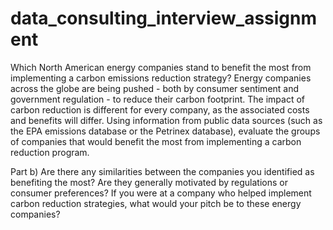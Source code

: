 # data_consulting_interview_assignment

Which North American energy companies stand to benefit the most from implementing a
carbon emissions reduction strategy? Energy companies across the globe are being pushed -
both by consumer sentiment and government regulation - to reduce their carbon footprint. The
impact of carbon reduction is different for every company, as the associated costs and benefits
will differ. Using information from public data sources (such as the EPA emissions database or the
Petrinex database), evaluate the groups of companies that would benefit the most from
implementing a carbon reduction program.


Part b) Are there any similarities between the companies you identified as benefiting the
most? Are they generally motivated by regulations or consumer preferences? If you were
at a company who helped implement carbon reduction strategies, what would your pitch
be to these energy companies?
